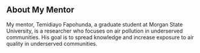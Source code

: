 ## About My Mentor

My mentor, Temidiayo Fapohunda, a graduate student at Morgan State University, is a researcher who focuses on air pollution in underserved communities. His goal is to spread knowledge and increase exposure to air quality in underserved communities.



